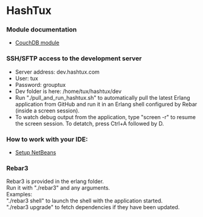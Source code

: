 # HashTux
### Module documentation
* [CouchDB module](https://github.com/TacoVox/HashTux/blob/master/CouchDB.MD)

### SSH/SFTP access to the development server
* Server address: dev.hashtux.com
* User: tux
* Password: grouptux
* Dev folder is here: /home/tux/hashtux/dev
* Run "./pull_and_run_hashtux.sh" to automatically pull the latest Erlang application from GitHub and run it in an Erlang shell configured by Rebar (inside a screen session).
* To watch debug output from the application, type "screen -r" to resume the screen session. To detatch, press Ctrl+A followed by D.

### How to work with your IDE:
* [Setup NetBeans](https://github.com/TacoVox/HashTux/blob/master/NetBeansSetup.MD)

### Rebar3
Rebar3 is provided in the erlang folder.<br />
Run it with "./rebar3" and any arguments.<br />
Examples: <br />
"./rebar3 shell" to launch the shell with the application started.<br />
"./rebar3 upgrade" to fetch dependencies if they have been updated. <br />
